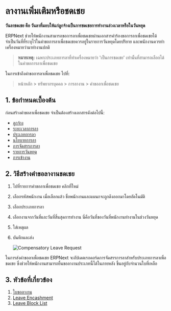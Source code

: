 <!-- add-breadcrumbs -->
# ลางานเพิ่มเติมหรือชดเชย


**วันลาชดเชย คือ วันลาที่มอบให้แก่ลูกจ้างเป็นการชดเชยการทำงานล่วงเวลาหรือในวันหยุด**

 ERPNext ช่วยให้พนักงานสามารถขอการลาเพื่อชดเชยผ่านเอกสารคำร้องขอการลาเพื่อชดเชยได้ จำเป็นวันที่ที่ระบุไว้ในคำขอการลาเพื่อชดเชยควรอยู่ในรายการวันหยุดโดยปริยาย และพนักงานควรทำเครื่องหมายว่ามาทำงานปกติ
 
 > **หมายเหตุ:** เฉพาะประเภทการลาที่ทำเครื่องหมายว่า 'เป็นการชดเชย' เท่านั้นที่สามารถเลือกได้ในคำขอการลาเพื่อชดเชย

ในการเข้าถึงคำขอการลาเพื่อชดเชย ไปที่:

> หน้าหลัก > ทรัพยากรบุคคล > การลางาน > คำขอลาเพื่อชดเชย


## 1. ข้อกำหนดเบื้องต้น

ก่อนสร้างคำขอลาเพื่อชดเชย จำเป็นต้องสร้างเอกสารดังต่อไปนี้:

* [ลูกจ้าง](/docs/user/manual/th/human-resources/employee)
* [ระยะเวลาการลา](/docs/user/manual/th/human-resources/leave-period)
* [ประเภทการลา](/docs/user/manual/th/human-resources/leave-type)
* [นโยบายการลา](/docs/user/manual/th/human-resources/leave-policy)
* [การจัดสรรการลา](/docs/user/manual/th/human-resources/leave-allocation)
* [รายการวันหยุด](/docs/user/manual/th/human-resources/holiday-list)
* [การเข้างาน](/docs/user/manual/th/human-resources/attendance)


## 2. วิธีสร้างคำขอลางานชดเชย

1. ไปที่รายการคำขอลาเพื่อชดเชย คลิกที่ใหม่
1. เลือกรหัสพนักงาน เมื่อเลือกแล้ว ชื่อพนักงานและแผนกจะถูกดึงออกมาโดยอัตโนมัติ
1. เลือกประเภทการลา
1. เลือกงานจากวันที่และวันที่สิ้นสุดการทำงาน นี่คือวันที่ของวันที่พนักงานทำงานในช่วงวันหยุด
1. ใส่เหตุผล
1. บันทึกและส่ง

    <img class="screenshot" alt="Compensatory Leave Request"
    src="{{docs_base_url}}/assets/img/human-resources/compensatory-leave.png">



ในการส่งคำขอลาเพื่อชดเชย ERPNext จะอัปเดตเรกคอร์ดการจัดสรรการลาสำหรับประเภทการลาเพื่อชดเชย ซึ่งช่วยให้พนักงานสามารถยื่นขอลางานประเภทนี้ได้ในภายหลัง ขึ้นอยู่กับจำนวนใบที่เหลือ


## 3. หัวข้อที่เกี่ยวข้อง

1. [ใบขอลางาน](/docs/user/manual/th/human-resources/leave-application)
1. [Leave Encashment](/docs/user/manual/th/human-resources/leave-encashment)
1. [Leave Block List](/docs/user/manual/th/human-resources/leave-block-list)

